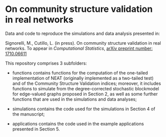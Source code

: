 # On community structure validation in real networks

Data and code to reproduce the simulations and data analysis presented in:

Signorelli, M., Cutillo, L. (in press). On community structure validation in real networks. To appear in *Computational Statistics*, [arXiv preprint number: 1710.06611](https://arxiv.org/abs/1710.06611)

This repository comprises 3 subfolders:

- functions contains functions for the computation of the one-tailed implementation of NEAT (originally implemented as a two-tailed test) and of the Community Structure Validation indices; moreover, it includes functions to simulate from the degree-corrected stochastic blockmodel for edge-valued graphs proposed in Section 2, as well as some further functions that are used in the simulations and data analyses;

- simulations contains the code used for the simulations in Section 4 of the manuscript;

- applications contains the code used in the example applications presented in Section 5.

